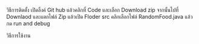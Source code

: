 วิธีการติดตั้ง เปิดลิ้งค์ Git hub แล้วคลิกที่  Code และเลือก Download zip จากนั้นไปที่ Downlaod และแตกไฟล์ Zip แล้วเปิด Floder src คลิกเลือกไฟล์ RandomFood.java แล้วกด run and debug

วิธีการใช้งาน 
